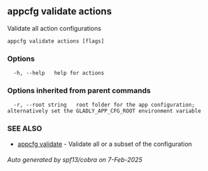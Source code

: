 ## appcfg validate actions

Validate all action configurations

```
appcfg validate actions [flags]
```

### Options

```
  -h, --help   help for actions
```

### Options inherited from parent commands

```
  -r, --root string   root folder for the app configuration; alternatively set the GLADLY_APP_CFG_ROOT environment variable
```

### SEE ALSO

* [appcfg validate](appcfg_validate.md)	 - Validate all or a subset of the configuration

###### Auto generated by spf13/cobra on 7-Feb-2025
